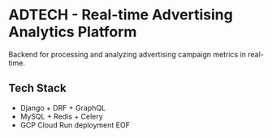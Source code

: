 # ADTECH - Real-time Advertising Analytics Platform

Backend for processing and analyzing advertising campaign metrics in real-time.

## Tech Stack
- Django + DRF + GraphQL
- MySQL + Redis + Celery
- GCP Cloud Run deployment
EOF